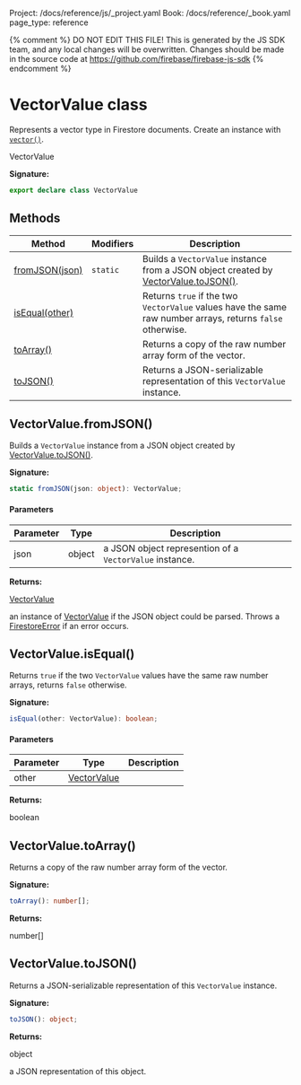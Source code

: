 Project: /docs/reference/js/_project.yaml
Book: /docs/reference/_book.yaml
page_type: reference

{% comment %}
DO NOT EDIT THIS FILE!
This is generated by the JS SDK team, and any local changes will be
overwritten. Changes should be made in the source code at
https://github.com/firebase/firebase-js-sdk
{% endcomment %}

# VectorValue class
Represents a vector type in Firestore documents. Create an instance with <code>[vector()](./firestore_.md#vector_0dbdaf2)</code>.

 VectorValue

<b>Signature:</b>

```typescript
export declare class VectorValue 
```

## Methods

|  Method | Modifiers | Description |
|  --- | --- | --- |
|  [fromJSON(json)](./firestore_lite.vectorvalue.md#vectorvaluefromjson) | <code>static</code> | Builds a <code>VectorValue</code> instance from a JSON object created by [VectorValue.toJSON()](./firestore_.vectorvalue.md#vectorvaluetojson)<!-- -->. |
|  [isEqual(other)](./firestore_lite.vectorvalue.md#vectorvalueisequal) |  | Returns <code>true</code> if the two <code>VectorValue</code> values have the same raw number arrays, returns <code>false</code> otherwise. |
|  [toArray()](./firestore_lite.vectorvalue.md#vectorvaluetoarray) |  | Returns a copy of the raw number array form of the vector. |
|  [toJSON()](./firestore_lite.vectorvalue.md#vectorvaluetojson) |  | Returns a JSON-serializable representation of this <code>VectorValue</code> instance. |

## VectorValue.fromJSON()

Builds a `VectorValue` instance from a JSON object created by [VectorValue.toJSON()](./firestore_.vectorvalue.md#vectorvaluetojson)<!-- -->.

<b>Signature:</b>

```typescript
static fromJSON(json: object): VectorValue;
```

#### Parameters

|  Parameter | Type | Description |
|  --- | --- | --- |
|  json | object | a JSON object represention of a <code>VectorValue</code> instance. |

<b>Returns:</b>

[VectorValue](./firestore_lite.vectorvalue.md#vectorvalue_class)

an instance of [VectorValue](./firestore_.vectorvalue.md#vectorvalue_class) if the JSON object could be parsed. Throws a [FirestoreError](./firestore_.firestoreerror.md#firestoreerror_class) if an error occurs.

## VectorValue.isEqual()

Returns `true` if the two `VectorValue` values have the same raw number arrays, returns `false` otherwise.

<b>Signature:</b>

```typescript
isEqual(other: VectorValue): boolean;
```

#### Parameters

|  Parameter | Type | Description |
|  --- | --- | --- |
|  other | [VectorValue](./firestore_lite.vectorvalue.md#vectorvalue_class) |  |

<b>Returns:</b>

boolean

## VectorValue.toArray()

Returns a copy of the raw number array form of the vector.

<b>Signature:</b>

```typescript
toArray(): number[];
```
<b>Returns:</b>

number\[\]

## VectorValue.toJSON()

Returns a JSON-serializable representation of this `VectorValue` instance.

<b>Signature:</b>

```typescript
toJSON(): object;
```
<b>Returns:</b>

object

a JSON representation of this object.

